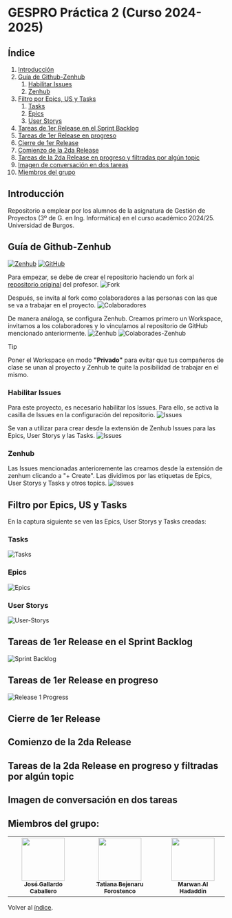 # GESPRO Práctica 2 (Curso 2024-2025)

## Índice

1. [Introducción](#introducción)
2. [Guía de Github-Zenhub](#guía-de-github-zenhub)
   1. [Habilitar Issues](#habilitar-issues)
   2. [Zenhub](#zenhub)
3. [Filtro por Epics, US y Tasks](#filtro-por-epics-us-y-tasks)
   1. [Tasks](#tasks)
   2. [Epics](#epics)
   3. [User Storys](#user-storys)
4. [Tareas de 1er Release en el Sprint Backlog](#tareas-de-1er-release-en-el-sprint-backlog)
5. [Tareas de 1er Release en progreso](#tareas-de-1er-release-en-progreso)
6. [Cierre de 1er Release](#cierre-de-1er-release)
7. [Comienzo de la 2da Release](#comienzo-de-la-2da-release)
8. [Tareas de la 2da Release en progreso y filtradas por algún topic](#tareas-de-la-2da-release-en-progreso-y-filtradas-por-algún-topic)
9. [Imagen de conversación en dos tareas](#imagen-de-conversación-en-dos-tareas)
10. [Miembros del grupo](#miembros-del-grupo)

## Introducción

Repositorio a emplear por los alumnos de la asignatura de Gestión de Proyectos (3º de G. en Ing. Informática) en el curso académico 2024/25. Universidad de Burgos.

## Guía de Github-Zenhub

[![Zenhub](https://img.shields.io/badge/Zenhub-Manage%20your%20projects-blue)](https://www.zenhub.com/)
[![GitHub](https://img.shields.io/badge/GitHub-Repository%20Management-darkgreen)](https://github.com/Joseleelsuper/GESPRO_Practica_2_Curso_2024_2025)

Para empezar, se debe de crear el repositorio haciendo un fork al [repositorio original](https://github.com/miguelbl-ubu/GESPRO_Practica_2_Curso_2024_2025) del profesor.
![Fork](assets/Fork.jpg)

Después, se invita al fork como colaboradores a las personas con las que se va a trabajar en el proyecto.
![Colaboradores](assets/Colaboradores.jpeg)

De manera análoga, se configura Zenhub. Creamos primero un Workspace, invitamos a los colaboradores y lo vinculamos al repositorio de GitHub mencionado anteriormente.
![Zenhub](assets/Zenhub.jpg)
![Colaborades-Zenhub](assets/Colaboradores-Zenhub.jpg)

> [!TIP]
> Poner el Workspace en modo **"Privado"** para evitar que tus compañeros de clase se unan al proyecto y Zenhub te quite la posibilidad de trabajar en el mismo.

### Habilitar Issues

Para este proyecto, es necesario habilitar los Issues. Para ello, se activa la casilla de Issues en la configuración del repositorio.
![Issues](assets/Habilitar-Issues.jpeg)

Se van a utilizar para crear desde la extensión de Zenhub Issues para las Epics, User Storys y las Tasks.
![Issues](assets/Issues.jpg)

### Zenhub

Las Issues mencionadas anterioremente las creamos desde la extensión de zenhum clicando a "+ Create". Las dividimos por las etiquetas de Epics, User Storys y Tasks y otros topics.
![Issues](assets/Issues-Zenhub.jpg)

## Filtro por Epics, US y Tasks

En la captura siguiente se ven las Epics, User Storys y Tasks creadas:

### Tasks

![Tasks](assets/Tasks.jpg)

### Epics

![Epics](assets/Epics.jpg)

### User Storys

![User-Storys](assets/User%20Storys.jpg)

## Tareas de 1er Release en el Sprint Backlog

![Sprint Backlog](assets/sprintBacklog.png)

## Tareas de 1er Release en progreso

![Release 1 Progress](assets/release1-progress.png)

## Cierre de 1er Release

## Comienzo de la 2da Release

## Tareas de la 2da Release en progreso y filtradas por algún topic

## Imagen de conversación en dos tareas

## Miembros del grupo:

<table>
    <tr>
        <td align="center"><a href="https://github.com/Joseleelsuper"><img src="https://github.com/Joseleelsuper.png" width="100px;" alt=""/><br /><sub><b>José Gallardo Caballero</b></sub></a></td>
        <td align="center"><a href="https://github.com/tbf1003"><img src="https://github.com/tbf1003.png" width="100px;" alt=""/><br /><sub><b>Tatiana Bejenaru Forostenco</b></sub></a></td>
        <td align="center"><a href="https://github.com/marwan-03-ux"><img src="https://github.com/marwan-03-ux.png" width="100px;" alt=""/><br /><sub><b>Marwan Al Hadaddin</b></sub></a></td>
    </tr>
</table>

Volver al [índice](#índice).